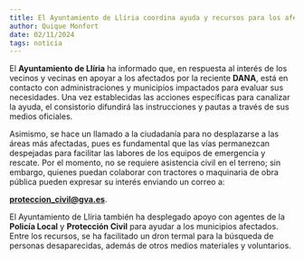 ```yaml
---  
title: El Ayuntamiento de Llíria coordina ayuda y recursos para los afectados por la DANA  
author: Quique Monfort  
date: 02/11/2024  
tags: noticia  
---
```


El **Ayuntamiento de Llíria** ha informado que, en respuesta al interés de los vecinos y vecinas en apoyar a los afectados por la reciente **DANA**, está en contacto con administraciones y municipios impactados para evaluar sus necesidades. Una vez establecidas las acciones específicas para canalizar la ayuda, el consistorio difundirá las instrucciones y pautas a través de sus medios oficiales.

Asimismo, se hace un llamado a la ciudadanía para no desplazarse a las áreas más afectadas, pues es fundamental que las vías permanezcan despejadas para facilitar las labores de los equipos de emergencia y rescate. Por el momento, no se requiere asistencia civil en el terreno; sin embargo, quienes puedan colaborar con tractores o maquinaria de obra pública pueden expresar su interés enviando un correo a:

**proteccion_civil@gva.es**.

El Ayuntamiento de Llíria también ha desplegado apoyo con agentes de la **Policía Local** y **Protección Civil** para ayudar a los municipios afectados. Entre los recursos, se ha facilitado un dron termal para la búsqueda de personas desaparecidas, además de otros medios materiales y voluntarios.

